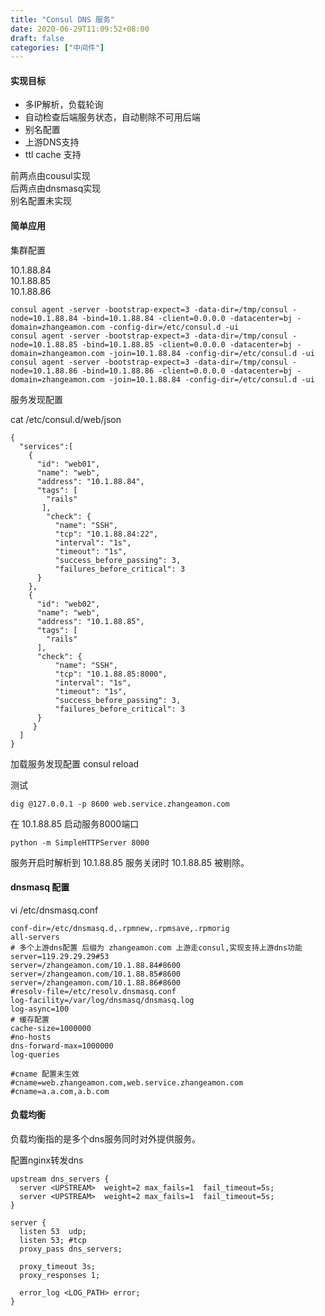 ```yaml
---
title: "Consul DNS 服务"
date: 2020-06-29T11:09:52+08:00
draft: false
categories: ["中间件"]
---
```


#### 实现目标

- 多IP解析，负载轮询
- 自动检查后端服务状态，自动剔除不可用后端
- 别名配置
- 上游DNS支持
- ttl cache 支持

前两点由cousul实现  
后两点由dnsmasq实现  
别名配置未实现  

#### 简单应用

集群配置 

10.1.88.84  
10.1.88.85  
10.1.88.86  

```
consul agent -server -bootstrap-expect=3 -data-dir=/tmp/consul -node=10.1.88.84 -bind=10.1.88.84 -client=0.0.0.0 -datacenter=bj -domain=zhangeamon.com -config-dir=/etc/consul.d -ui
consul agent -server -bootstrap-expect=3 -data-dir=/tmp/consul -node=10.1.88.85 -bind=10.1.88.85 -client=0.0.0.0 -datacenter=bj -domain=zhangeamon.com -join=10.1.88.84 -config-dir=/etc/consul.d -ui
consul agent -server -bootstrap-expect=3 -data-dir=/tmp/consul -node=10.1.88.86 -bind=10.1.88.86 -client=0.0.0.0 -datacenter=bj -domain=zhangeamon.com -join=10.1.88.84 -config-dir=/etc/consul.d -ui
```

服务发现配置

cat /etc/consul.d/web/json
```
{
  "services":[
    {
      "id": "web01",
      "name": "web",
      "address": "10.1.88.84",
      "tags": [
        "rails"
       ],
        "check": {
          "name": "SSH",
          "tcp": "10.1.88.84:22",
          "interval": "1s",
          "timeout": "1s",
          "success_before_passing": 3,
          "failures_before_critical": 3
      }
    },
    { 
      "id": "web02",
      "name": "web",
      "address": "10.1.88.85",
      "tags": [
        "rails"
      ],
      "check": {
          "name": "SSH",
          "tcp": "10.1.88.85:8000",
          "interval": "1s",
          "timeout": "1s",
          "success_before_passing": 3,
          "failures_before_critical": 3
      }
     }
  ]
}
```
加载服务发现配置
consul reload

测试
```
dig @127.0.0.1 -p 8600 web.service.zhangeamon.com
```

在 10.1.88.85 启动服务8000端口
```
python -m SimpleHTTPServer 8000
```
服务开启时解析到 10.1.88.85 服务关闭时 10.1.88.85 被剔除。

#### dnsmasq  配置

vi /etc/dnsmasq.conf
```
conf-dir=/etc/dnsmasq.d,.rpmnew,.rpmsave,.rpmorig
all-servers
# 多个上游dns配置 后缀为 zhangeamon.com 上游走consul,实现支持上游dns功能
server=119.29.29.29#53
server=/zhangeamon.com/10.1.88.84#8600
server=/zhangeamon.com/10.1.88.85#8600
server=/zhangeamon.com/10.1.88.86#8600
#resolv-file=/etc/resolv.dnsmasq.conf
log-facility=/var/log/dnsmasq/dnsmasq.log
log-async=100
# 缓存配置
cache-size=1000000
#no-hosts
dns-forward-max=1000000
log-queries

#cname 配置未生效
#cname=web.zhangeamon.com,web.service.zhangeamon.com 
#cname=a.a.com,a.b.com
```

#### 负载均衡

负载均衡指的是多个dns服务同时对外提供服务。 

配置nginx转发dns
```
upstream dns_servers {
  server <UPSTREAM>  weight=2 max_fails=1  fail_timeout=5s;
  server <UPSTREAM>  weight=2 max_fails=1  fail_timeout=5s;
}

server {
  listen 53  udp;
  listen 53; #tcp
  proxy_pass dns_servers;

  proxy_timeout 3s;
  proxy_responses 1;

  error_log <LOG_PATH> error;
}

```
